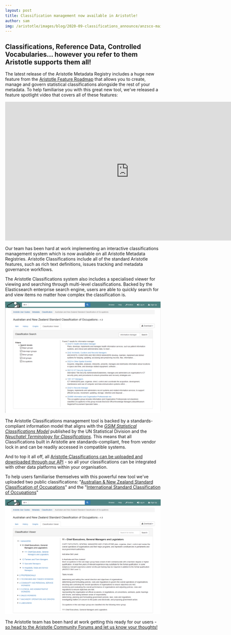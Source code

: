 ```yaml
---
layout: post
title: Classification management now available in Aristotle!
author: sam
img: /aristotle/images/blog/2020-09-classifications_announce/anzsco-main.png
---
```


## Classifications, Reference Data, Controlled Vocabularies... however you refer to them Aristotle supports them all!

The latest release of the Aristotle Metadata Registry includes a huge new feature from the [Aristotle Feature Roadmap](https://www.aristotlemetadata.com/blog/2020/02/2020-aristotle-development-roadmap-meeting.html) that allows you to create, manage and govern statistical classifications alongside the rest of your metadata. To help familiarise you with this great new tool, we've released a feature spotlight video that covers all of these features:

<iframe width="800" height="450" src="https://www.youtube.com/embed/wLn9QT3tgAE" frameborder="0" allow="accelerometer; autoplay; clipboard-write; encrypted-media; gyroscope; picture-in-picture" allowfullscreen></iframe>

Our team has been hard at work implementing an interactive classifications management system which is now available on all Aristotle Metadata Registries. Aristotle Classifications include all of the standard Aristotle features, such as rich text definitions, issues tracking and metadata governance workflows.

The Aristotle Classifications system also includes a specialised viewer for viewing and searching through multi-level classifications. Backed by the Elasticsearch enterprise search engine, users are able to quickly search for and view items no matter how complex the classification is.

![Searching ANZSCO in Aristotle](/aristotle/images/blog/2020-09-classifications_announce/anzsco-search.png "Searching ANZSCO in Aristotle")


The Aristotle Classifications management tool is backed by a standards-compliant information model that aligns with the *[GSIM Statistical Classifications Model](https://statswiki.unece.org/display/gsim/Statistical+Classification+Model)* published by the UN Statistical Division and the *[Neuchatel Terminology for Classifications](https://stats.oecd.org/glossary/detail.asp?ID=5556)*. This means that all Classifications built in Aristotle are standards-compliant, free from vendor lock in and can be readily accessed in compatible systems.

And to top it all off, all [Aristotle Classifications can be uploaded and downloaded through our API](https://aristotle.cloud/api/v4/metadata/classification/9a95cd08-fdf1-11ea-898f-062050d2d284) - so all your classifications can be integrated with other data platforms within your organisation.

To help users familiarise themselves with this powerful new tool we've uploaded two public classifications: "[Australian & New Zealand Standard Classification of Occupations](https://aristotle.cloud/item/605070/classification/australian-and-new-zealand-standard-classification)" and the "[International Standard Classification of Occupations](https://aristotle.cloud/item/605071/classification/international-standard-classification-of-occupatio)"

[![ANZSCO in Aristotle](/aristotle/images/blog/2020-09-classifications_announce/anzsco-main.png "ANZSCO in Aristotle")](https://aristotle.cloud/item/605070/classificationviewer/)

The Aristotle team has been hard at work getting this ready for our users -
[so head to the Aristotle Community Forums and let us know your thoughts!](https://community.aristotlemetadata.com/t/classification-management-now-available-in-aristotle/59)

